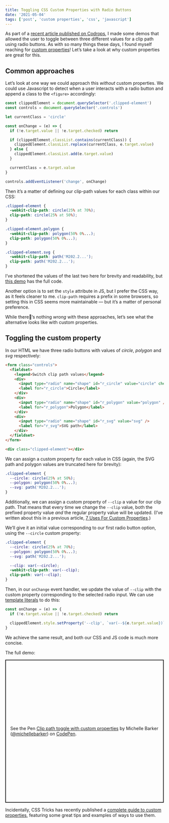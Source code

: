 ```yaml
---
title: Toggling CSS Custom Properties with Radio Buttons
date: '2021-05-04'
tags: ['post', 'custom properties', 'css', 'javascript']
---
```


As part of a [recent article published on Codrops](https://tympanus.net/codrops/2021/05/04/dynamic-css-masks-with-custom-properties-and-gsap/), I made some demos that allowed the user to toggle between three different values for a clip path using radio buttons. As with so many things these days, I found myself reaching for [custom properties](https://developer.mozilla.org/en-US/docs/Web/CSS/--*)! Let’s take a look at why custom properties are great for this.

## Common approaches

Let’s look at one way we could approach this _without_ custom properties. We could use Javascript to detect when a user interacts with a radio button and append a class to the `<figure>` accordingly:

```js
const clippedElement = document.querySelector('.clipped-element')
const controls = document.querySelector('.controls')

let currentClass = 'circle'

const onChange = (e) => {
  if (!e.target.value || !e.target.checked) return

  if (clippedElement.classList.contains(currentClass)) {
    clippedElement.classList.replace(currentClass, e.target.value)
  } else {
    clippedElement.classList.add(e.target.value)
  }

  currentClass = e.target.value
}

controls.addEventListener('change', onChange)
```

Then it’s a matter of defining our clip-path values for each class within our CSS:

```css
.clipped-element {
  -webkit-clip-path: circle(25% at 70%);
  clip-path: circle(25% at 50%);
}

.clipped-element.polygon {
  -webkit-clip-path: polygon(50% 0%...);
  clip-path: polygon(50% 0%...);
}

.clipped-element.svg {
  -webkit-clip-path: path('M202.2...');
  clip-path: path('M202.2...');
}
```

I’ve shortened the values of the last two here for brevity and readability, but [this demo](https://codepen.io/michellebarker/pen/mdRZjdR) has the full code.

Another option is to set the `style` attribute in JS, but I prefer the CSS way, as it feels cleaner to me. `clip-path` requires a prefix in some browsers, so setting this in CSS seems more maintainable — but it&rsquo;s a matter of personal preference.

While there&rsquo;s nothing _wrong_ with these approaches, let&rsquo;s see what the alternative looks like with custom properties.

## Toggling the custom property

In our HTML we have three radio buttons with values of _circle_, _polygon_ and _svg_ respectively:

```html
<form class="controls">
  <fieldset>
    <legend>Switch clip path values</legend>
    <div>
      <input type="radio" name="shape" id="r_circle" value="circle" checked />
      <label for="r_circle">Circle</label>
    </div>
    <div>
      <input type="radio" name="shape" id="r_polygon" value="polygon" />
      <label for="r_polygon">Polygon</label>
    </div>
    <div>
      <input type="radio" name="shape" id="r_svg" value="svg" />
      <label for="r_svg">SVG path</label>
    </div>
  </fieldset>
</form>

<div class="clipped-element"></div>
```

We can assign a custom property for each value in CSS (again, the SVG path and polygon values are truncated here for brevity):

```css
.clipped-element {
  --circle: circle(25% at 50%);
  --polygon: polygon(50% 0%...);
  --svg: path('M202.2...');
}
```

Additionally, we can assign a custom property of `--clip` a value for our clip path. That means that every time we change the `--clip` value, both the prefixed property value _and_ the regular property value will be updated. (I’ve written about this in a previous article, [7 Uses For Custom Properties](/7-uses-for-css-custom-properties/).)

We’ll give it an initial value corresponding to our first radio button option, using the `--circle` custom property:

```css
.clipped-element {
  --circle: circle(25% at 70%);
  --polygon: polygon(50% 0%...);
  --svg: path('M202.2...');

  --clip: var(--circle);
  -webkit-clip-path: var(--clip);
  clip-path: var(--clip);
}
```

Then, in our `onChange` event handler, we update the value of `--clip` with the custom property corresponding to the selected radio input. We can use [template literals](https://developer.mozilla.org/en-US/docs/Web/JavaScript/Reference/Template_literals) to do this:

```js
const onChange = (e) => {
  if (!e.target.value || !e.target.checked) return

  clippedElement.style.setProperty('--clip', `var(--${e.target.value})`)
}
```

We achieve the same result, and both our CSS and JS code is much more concise.

The full demo:

<p class="codepen" data-height="453" data-theme-id="dark" data-default-tab="result" data-user="michellebarker" data-slug-hash="bGgXyYp" style="height: 453px; box-sizing: border-box; display: flex; align-items: center; justify-content: center; border: 2px solid; margin: 1em 0; padding: 1em;" data-pen-title="Clip path toggle with custom properties">
  <span>See the Pen <a href="https://codepen.io/michellebarker/pen/bGgXyYp">
  Clip path toggle with custom properties</a> by Michelle Barker (<a href="https://codepen.io/michellebarker">@michellebarker</a>)
  on <a href="https://codepen.io">CodePen</a>.</span>
</p>
<script async src="https://cpwebassets.codepen.io/assets/embed/ei.js"></script>

Incidentally, CSS Tricks has recently published a [complete guide to custom properties](https://css-tricks.com/a-complete-guide-to-custom-properties/), featuring some great tips and examples of ways to use them.
